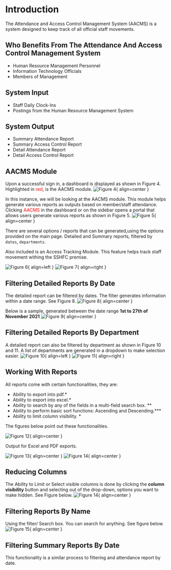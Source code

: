 # Introduction

The Attendance and Access Control Management System (AACMS) is a system designed to keep track of all official staff movements. 


## Who Benefits From The Attendance And Access Control Management System

- Human Resource Management Personnel
- Information Technology Officials
- Members of Management

## System Input

- Staff Daily Clock-Ins
- Postings from the Human Resource Management System 
    
## System Output

- Summary Attendance Report
- Summary Access Control Report
- Detail Attendance Report
- Detail Access Control Report

## AACMS Module

Upon a successful sign in, a dashboard is displayed as shown in Figure 4.
Highlighted in <span style="color:red">red</span>, is the AACMS module.
![Figure 4](img/dashboard.png){ align=center }

In this instance, we will be looking at the AACMS module. This module helps generate various reports as outputs based on member/staff attendance. Clicking <span style="color:red">AACMS</span> in the dashboard or on the sidebar opens a portal that allows users generate various reports as shown in Figure 5.
![Figure 5](img/aacms.png){ align=center }

There are several options / reports that can be generated,using the options provided on the main page. Detailed and Summary reports, filtered by ``dates``, ``departments``.

Also included is an Access Tracking Module. This feature helps track staff movement withing the SSHFC premise.

![Figure 6](img/detailed.png){ align=left }
![Figure 7](img/summary.png){ align=right }

## Filtering Detailed Reports By Date

The detailed report can be filtered by dates. The filter generates information within a date range.
See Figure 8.
![Figure 8](img/date-detailed.png){ align=center }

Below is a sample, generated between the date range **1st to 27th of November 2021**
![Figure 9](img/detailed-result.png){ align=center }

## Filtering Detailed Reports By Department
A detailed report can also be filtered by department as shown in Figure 10 and 11. A list of departments are generated in a dropdown to make selection easier.
![Figure 10](img/detailed-branch.png){ align=left }
![Figure 11](img/detailed-branch-result.png){ align=right }
## Working With Reports

All reports come with certain functionalities, they are:

- Ability to export into pdf.*
- Ability to export into excel.*
- Ability to search by any of the fields in a multi-field search box. **
- Ability to perform basic sort functions: Ascending and Descending.***
- Ability to limit column visibility. *

The figures below point out these functionalities.

![Figure 12](img/workingwith.png){ align=center }

Output for Excel and PDF exports.

![Figure 13](img/excel-export.png){ align=center }
![Figure 14](img/pdf-export.png){ align=center }



## Reducing Columns
The Ability to Limit or Select visible columns is done by clicking the **column visibility** button and selecting out of the drop-down, options you want to make hidden.
See Figure below.
![Figure 14](img/column-visibility.png){ align=center }

## Filtering Reports By Name
Using the filter/ Search box. You can search for anything. See figure below.
![Figure 15](img/search.png){ align=center }

## Filtering Summary Reports By Date

This functionality is a similar process to filtering and attendance report by date. 

